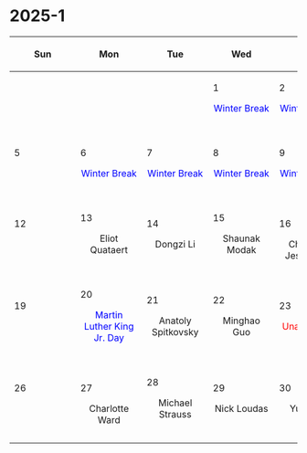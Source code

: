 # 2025-1

|<div style='max-width:100px;width:100px'><p>Sun</p></div>|<div style='max-width:100px;width:100px'><p>Mon</p></div>|<div style='max-width:100px;width:100px'><p>Tue</p></div>|<div style='max-width:100px;width:100px'><p>Wed</p></div>|<div style='max-width:100px;width:100px'><p>Thu</p></div>|<div style='max-width:100px;width:100px'><p>Fri</p></div>|<div style='max-width:100px;width:100px'><p>Sat</p></div>|
|:-:|:-:|:-:|:-:|:-:|:-:|:-:|
|<p><br/><br/></p> |<p><br/><br/></p> |<p><br/><br/></p> |<p align='left'>1</p><p><span style='color:blue'>Winter Break</span><br/><br/></p>|<p align='left'>2</p><p><span style='color:blue'>Winter Break</span><br/><br/></p>|<p align='left'>3</p><p><span style='color:blue'>Winter Break</span><br/><br/></p>|<p align='left'>4</p><p><br/><br/></p>|
|<p align='left'>5</p><p><br/><br/></p>|<p align='left'>6</p><p><span style='color:blue'>Winter Break</span><br/><br/></p>|<p align='left'>7</p><p><span style='color:blue'>Winter Break</span><br/><br/></p>|<p align='left'>8</p><p><span style='color:blue'>Winter Break</span><br/><br/></p>|<p align='left'>9</p><p><span style='color:blue'>Winter Break</span><br/><br/></p>|<p align='left'>10</p><p><span style='color:blue'>Winter Break</span><br/><br/></p>|<p align='left'>11</p><p><br/><br/></p>|
|<p align='left'>12</p><p><br/><br/></p>|<p align='left'>13</p><p>Eliot Quataert<br/><br/></p>|<p align='left'>14</p><p>Dongzi Li<br/><br/></p>|<p align='left'>15</p><p>Shaunak Modak<br/><br/></p>|<p align='left'>16</p><p>Christian<br/> Jespersen</p>|<p align='left'>17</p><p>David Setton<br/><br/></p>|<p align='left'>18</p><p><br/><br/></p>|
|<p align='left'>19</p><p><br/><br/></p>|<p align='left'>20</p><p><span style='color:blue'>Martin Luther King Jr. Day</span><br/><br/></p>|<p align='left'>21</p><p>Anatoly Spitkovsky<br/><br/></p>|<p align='left'>22</p><p>Minghao Guo<br/><br/></p>|<p align='left'>23</p><p><span style='color:red'>Unassigned</span><br/><br/></p>|<p align='left'>24</p><p>Ankan Sur<br/><br/></p>|<p align='left'>25</p><p><br/><br/></p>|
|<p align='left'>26</p><p><br/><br/></p>|<p align='left'>27</p><p>Charlotte<br/> Ward</p>|<p align='left'>28</p><p>Michael Strauss<br/><br/></p>|<p align='left'>29</p><p>Nick Loudas<br/><br/></p>|<p align='left'>30</p><p>Yubo Su<br/><br/></p>|<p align='left'>31</p><p>Philipp Kempski<br/><br/></p>|<p><br/><br/></p> |
